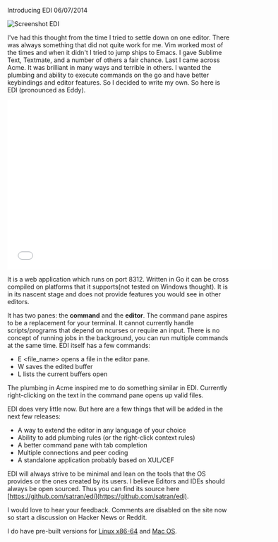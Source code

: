 Introducing EDI
06/07/2014

![Screenshot EDI](/s/images/others/edi.png "Introducing EDI")

I've had this thought from the time I tried to settle down on one editor. There was always something that did not quite work for me. Vim worked most of the times and when it didn't I tried to jump ships to Emacs. I gave Sublime Text, Textmate, and a number of others a fair chance. Last I came across Acme. It was brilliant in many ways and terrible in others. I wanted the plumbing and ability to execute commands on the go and have better keybindings and editor features. So I decided to write my own. So here is EDI (pronounced as Eddy).

<iframe width="600" height="384" src="//www.youtube.com/embed/bDlXj4hW0JI" frameborder="0" allowfullscreen></iframe>

It is a web application which runs on port 8312. Written in Go it can be cross compiled on platforms that it supports(not tested on Windows thought). It is in its nascent stage and does not provide features you would see in other editors. 

It has two panes: the **command** and the **editor**. The command pane aspires to be a replacement for your terminal. It cannot currently handle scripts/programs that depend on ncurses or require an input. There is no concept of running jobs in the background, you can run multiple commands at the same time. EDI itself has a few commands: 

- E <file_name> opens a file in the editor pane.
- W saves the edited buffer
- L lists the current buffers open

The plumbing in Acme inspired me to do something similar in EDI. Currently right-clicking on the text in the command pane opens up valid files.


EDI does very little now. But here are a few things that will be added in the next few releases:

- A way to extend the editor in any language of your choice
- Ability to add plumbing rules (or the right-click context rules)
- A better command pane with tab completion
- Multiple connections and peer coding
- A standalone application probably based on XUL/CEF

EDI will always strive to be minimal and lean on the tools that the OS provides or the ones created by its users. I believe Editors and IDEs should always be open sourced. Thus you can find its source here [https://github.com/satran/edi](https://github.com/satran/edi).

I would love to hear your feedback. Comments are disabled on the site now so start a discussion on Hacker News or Reddit.

I do have pre-built versions for [Linux x86-64](/data/edi-linux-64) and [Mac OS](/data/edi-mac).
